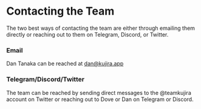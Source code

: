 # Contacting the Team

The two best ways of contacting the team are either through emailing them directly or reaching out to them on Telegram, Discord, or Twitter.

### Email

Dan Tanaka can be reached at dan@kujira.app

### Telegram/Discord/Twitter

The team can be reached by sending direct messages to the @teamkujira account on Twitter or reaching out to Dove or Dan on Telegram or Discord.&#x20;
